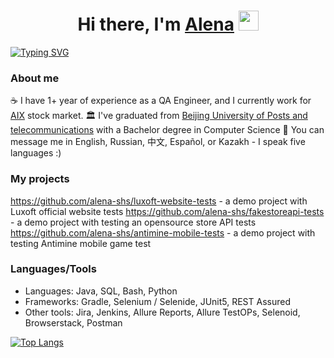 <h1 align="center">Hi there, I'm <a href="https://www.linkedin.com/in/alena-gs/" target="_blank">Alena</a> 
<img src="https://github.com/blackcater/blackcater/raw/main/images/Hi.gif" height="32"/></h1>
<a align="center" href="https://git.io/typing-svg"><img src="https://readme-typing-svg.herokuapp.com?font=Fira+Code&pause=1000&color=AB75BD&width=435&lines=QA+Automation;Quality+Assurance+Engineer;Mobile+testing;Web+testing;API+testing" alt="Typing SVG" /></a>

### About me
:coffee: I have 1+ year of experience as a QA Engineer, and I currently work for [AIX](https://aix.kz/) stock market.
:classical_building: I've graduated from [Beijing University of Posts and telecommunications](https://www.bupt.edu.cn/#) with a Bachelor degree in Computer Science
💬 You can message me in English, Russian, 中文, Español, or Kazakh - I speak five languages :)

### My projects
https://github.com/alena-shs/luxoft-website-tests - a demo project with Luxoft official website tests
https://github.com/alena-shs/fakestoreapi-tests - a demo project with testing an opensource store API tests
https://github.com/alena-shs/antimine-mobile-tests - a demo project with testing Antimine mobile game test

### Languages/Tools
+ Languages: Java, SQL, Bash, Python
+ Frameworks: Gradle, Selenium / Selenide, JUnit5, REST Assured
+ Other tools: Jira, Jenkins, Allure Reports, Allure TestOPs, Selenoid, Browserstack, Postman

[![Top Langs](https://github-readme-stats.vercel.app/api/top-langs/?username=alena-shs&layout=compact)](https://github.com/anuraghazra/github-readme-stats)
